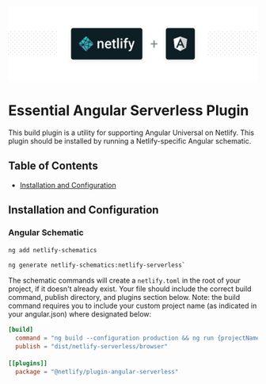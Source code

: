![Netlify Build plugin Angular Serverless – Run Angular Universal seamlessly on Netlify](netlify-plugin-angular.png)

# Essential Angular Serverless Plugin

This build plugin is a utility for supporting Angular Universal on Netlify. This plugin should be installed by running a Netlify-specific Angular schematic.

## Table of Contents

- [Installation and Configuration](#installation-and-configuration)

## Installation and Configuration

### Angular Schematic

```bash
ng add netlify-schematics
```

```bash
ng generate netlify-schematics:netlify-serverless`
```

The schematic commands will create a `netlify.toml` in the root of your project, if it doesn't already exist. Your file should include the correct build command, publish directory, and plugins section below. Note: the build command requires you to include your custom project name (as indicated in your angular.json) where designated below:

```toml
[build]
  command = "ng build --configuration production && ng run {projectName}:serverless:production"
  publish = "dist/netlify-serverless/browser"

[[plugins]]
  package = "@netlify/plugin-angular-serverless"
```
